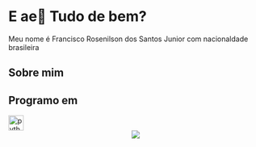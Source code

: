 <h1 align="left">E ae👋 Tudo de bem?</h1>

<p align="left">Meu nome é Francisco Rosenilson dos Santos Junior com nacionaldade brasileira</p>
<h2 align="left">Sobre mim</h2>
<h2 align="left">Programo em</h2>
<div align="left">
<img src="https://cdn.jsdelivr.net/gh/devicons/devicon/icons/python/python-original.svg" height="30" alt="python logo"  />
</div>

<div align="center">
  <img src="https://profile-counter.glitch.me/Rosenilson-dv/count.svg"  />
</div>
